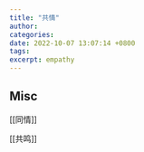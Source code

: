 ```yaml
---
title: "共情"
author: 
categories: 
date: 2022-10-07 13:07:14 +0800
tags: 
excerpt: empathy
---
```







## Misc

[[同情]]

[[共鸣]]


